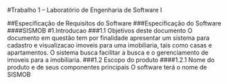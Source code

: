 
#Trabalho 1 – Laboratório de Engenharia de Software I

##Especificação de Requisitos do Software
###Especificação do Software
####SISMOB
#1.Introducao
###1.1 Objetivos deste documento
O documento em questão tem por finalidade apresentar um sistema para cadastro e visualizacao imoveis para uma imobiliaria, tais como casas e apartamentos. O sistema busca facilitar a busca e o gerenciamento de imoveis para a imobiliaria.
###1.2 Escopo do produto
####1.2.1	Nome do produto e de seus componentes principais
O software terá o nome de SISMOB

